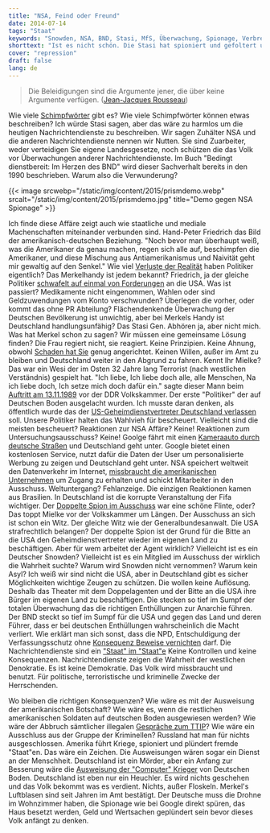 ```yaml
---
title: "NSA, Feind oder Freund"
date: 2014-07-14
tags: "Staat"
keywords: "Snowden, NSA, BND, Stasi, MfS, Überwachung, Spionage, Verbrechen, Terrorismus"
shorttext: "Ist es nicht schön. Die Stasi hat spioniert und gefoltert und waren das böse. Die USA und deren Geheimdienste machen das gleiche, sind aber Freunde...."
cover: "repression"
draft: false
lang: de
---
```


> Die Beleidigungen sind die Argumente jener, die über keine Argumente verfügen. ([Jean-Jacques Rousseau](http://www.rousseau-theorie.de/ "Jean-Jacques Rousseau"))


Wie viele [Schimpfwörter](http://www.schimpfwoerter.de/ "Die größte deutschsprachige Sammlung von Schimpfwörtern, Sprüchen, Witzen sowie Bildern und Video-Clips") gibt es? Wie viele Schimpfwörter können etwas beschreiben? Ich würde Stasi sagen, aber das wäre zu harmlos um die heutigen Nachrichtendienste zu beschreiben. Wir sagen Zuhälter NSA und die anderen Nachrichtendienste nennen wir Nutten. Sie sind Zuarbeiter, weder verteidigen Sie eigene Landesgesetze, noch schützen die das Volk vor Überwachungen anderer Nachrichtendienste. Im Buch "Bedingt dienstbereit: Im Herzen des BND" wird dieser Sachverhalt bereits in den 1990 beschrieben. Warum also die Verwunderung?

{{< image srcwebp="/static/img/content/2015/prismdemo.webp" srcalt="/static/img/content/2015/prismdemo.jpg" title="Demo gegen NSA Spionage" >}}

Ich finde diese Affäre zeigt auch wie staatliche und mediale Machenschaften miteinander verbunden sind. Hand-Peter Friedrich das Bild der amerikanisch-deutschen Beziehung. "Noch bevor man überhaupt weiß, was die Amerikaner da genau machen, regen sich alle auf, beschimpfen die Amerikaner, und diese Mischung aus Antiamerikanismus und Naivität geht mir gewaltig auf den Senkel." Wie viel <a href="http://www.spiegel.de/netzwelt/web/nsa-affaere-sascha-lobo-ueber-innenminister-hans-peter-friedrich-a-934358.html" title="Die Mensch-Maschine: Der verborgene Antiamerikanismus des Innenministers" class="external">Verluste der Realität</a> haben Politiker eigentlich? Das Merkelhandy ist jedem bekannt? Friedrich, ja der gleiche Politiker <a href="http://www.spiegel.de/politik/deutschland/spaehverdacht-auf-merkels-handy-friedrich-fordert-us-entschuldigung-a-929766.html" title="Friedrich fordert Entschuldigung von den USA" class="external">schwafelt auf einmal von Forderungen</a> an die USA. Was ist passiert? Medikamente nicht eingenommen, Wahlen oder sind Geldzuwendungen vom Konto verschwunden? Überlegen die vorher, oder kommt das ohne PR Abteilung? Flächendenkende Überwachung der Deutschen Bevölkerung ist unwichtig, aber bei Merkels Handy ist Deutschland handlungsunfähig? Das Stasi Gen. Abhören ja, aber nicht mich. Was hat Merkel schon zu sagen? Wir müssen eine gemeinsame Lösung finden? Die Frau regiert nicht, sie reagiert. Keine Prinzipien. Keine Ahnung, obwohl [Schaden hat Sie](http://www.contratom.de/2011/01/10/angela-merkel-tragt-mitverantwortung-fur-das-scheitern-in-der-asse-ii-morsleben-und-gorleben/ "Angela Merkel trägt Mitverantwortung für das Scheitern in der Asse II, Morsleben und Gorleben") genug angerichtet. Keinen Willen, außer im Amt zu bleiben und Deutschland weiter in den Abgrund zu fahren. Kennt Ihr Mielke? Das war ein Wesi der im Osten 32 Jahre lang Terrorist (nach westlichen Verständnis) gespielt hat. "Ich liebe, Ich liebe doch alle,  alle Menschen, Na ich liebe doch, Ich setze mich doch dafür ein." sagte dieser Mann beim [Auftritt am 13.11.1989](http://www.bstu.bund.de/DE/Wissen/DDRGeschichte/Revolutionskalender/November-1989/Dokumentenseiten/13-November_b/13_nov_b_text.html?nn=1930806&gtp=1939088_list%253D2 "Mielkes Auftritt vor der Volkskammer")  vor der DDR Volkskammer. Der erste "Politiker" der auf Deutschen Boden ausgelacht wurden. Ich musste daran denken, als öffentlich wurde das der [US-Geheimdienstvertreter Deutschland verlassen](http://www.golem.de/news/nsa-affaere-bundesregierung-weist-us-geheimdienstvertreter-aus-1407-107798.html "Bundesregierung weist US-Geheimdienstvertreter aus") soll. Unsere Politiker halten das Wahlvieh für bescheuert. Vielleicht sind die meisten bescheuert? Reaktionen zur NSA Affäre? Keine! Reaktionen zum Untersuchungsausschuss? Keine! Goolge fährt mit einen [Kameraauto durch deutsche Straßen](http://www.tagesschau.de/inland/google322.html "Das ist ein politischer Schaukampf") und Deutschland geht unter. Google bietet einen kostenlosen Service, nutzt dafür die Daten der User um personalisierte Werbung zu zeigen und Deutschland geht unter. NSA speichert weltweit den Datenverkehr im Internet, [missbraucht die amerikanischen Unternehmen](http://www.golem.de/news/verschluesselte-e-mail-lavabit-gruender-droht-anklage-wegen-schutz-der-nutzerdaten-1308-101142.html "Lavabit-Gründer droht Anklage wegen Schutz der Nutzerdaten") um Zugang zu erhalten und schickt Mitarbeiter in den Ausschuss. Weltuntergang? Fehlanzeige. Die einzigen Reaktionen kamen aus Brasilien. In Deutschland ist die korrupte Veranstaltung der Fifa wichtiger. Der [Doppelte Spion im Ausschuss](http://www.n-tv.de/politik/Doppelagent-hatte-keine-internen-Papiere-article13155361.html "Doppelagent hatte keine internen Papiere") war eine schöne Flinte, oder? Das toppt Mielke vor der Volkskammer um Längen. Der Ausschuss an sich ist schon ein Witz. Der gleiche Witz wie der Generalbundesanwalt. Die USA strafrechtlich belangen? Der doppelte Spion ist der Grund für die Bitte an die USA den Geheimdienstvertreter wieder im eigenen Land zu beschäftigen. Aber für wem arbeitet der Agent wirklich? Vielleicht ist es ein Deutscher Snowden? Vielleicht ist es ein Mitglied im Ausschuss der wirklich die Wahrheit suchte? Warum wird Snowden nicht vernommen? Warum kein Asyl? Ich weiß wir sind nicht die USA, aber in Deutschland gibt es sicher Möglichkeiten wichtige Zeugen zu schützen. Die wollen keine Auflösung. Deshalb das Theater mit dem Doppelagenten und der Bitte an die USA ihre Bürger im eigenen Land zu beschäftigen. Die stecken so tief im Sumpf der totalen Überwachung das die richtigen Enthüllungen zur Anarchie führen. Der BND steckt so tief im Sumpf für die USA und gegen das Land und deren Führer, dass er bei deutschen Enthüllungen wahrscheinlich die Macht verliert. Wie erklärt man sich sonst, dass die NPD, Entschuldigung der Verfassungsschutz ohne [Konsequenz Beweise vernichten](http://www.taz.de/!125101/ "Verfassungsschutz unverdächtig") darf. Die Nachrichtendienste sind ein ["Staat" im "Staat"e](http://www.internet-law.de/2013/07/vom-nutzen-der-geheimdienste-fur-unsere-sicherheit.html "Vom Nutzen der Geheimdienste für unsere Sicherheit") Keine Kontrollen und keine Konsequenzen. Nachrichtendienste zeigen die Wahrheit der westlichen Denokratie. Es ist keine Demokratie. Das Volk wird missbraucht und benutzt. Für politische, terroristische und kriminelle Zwecke der Herrschenden. 

Wo bleiben die richtigen Konsequenzen? Wie wäre es mit der Ausweisung der amerikanischen Botschaft? Wie wäre es, wenn die restlichen amerikanischen Soldaten auf deutschen Boden ausgewiesen werden? Wie wäre der Abbruch sämtlicher illegalen [Gespräche zum TTIP](https://stop-ttip.org/de/?noredirect=de_DE "Stopp TTIP und CETA")? Wie wäre ein Ausschluss aus der Gruppe der Kriminellen? Russland hat man für nichts ausgeschlossen. Amerika führt Kriege, spioniert und plündert fremde "Staat"en. Das wäre ein Zeichen. Die Ausweisungen wären sogar ein Dienst an der Menschheit. Deutschland ist ein Mörder, aber ein Anfang zur Besserung wäre die [Ausweisung der "Computer" Krieger](http://daserste.ndr.de/panorama/archiv/2014/Deutschland-Schaltzentrale-im-Drohnenkrieg,drohnen177.html "Deutschland: Schaltzentrale im Drohnenkrieg") von Deutschen Boden. Deutschland ist eben nur ein Heuchler. Es wird nichts geschehen und das Volk bekommt was es verdient. Nichts, außer Floskeln. Merkel's Luftblasen sind seit Jahren im Amt bestätigt. Der Deutsche muss die Drohne im Wohnzimmer haben, die Spionage wie bei Google direkt spüren, das Haus besetzt werden, Geld und Wertsachen geplündert sein bevor dieses Volk anfängt zu denken. 
